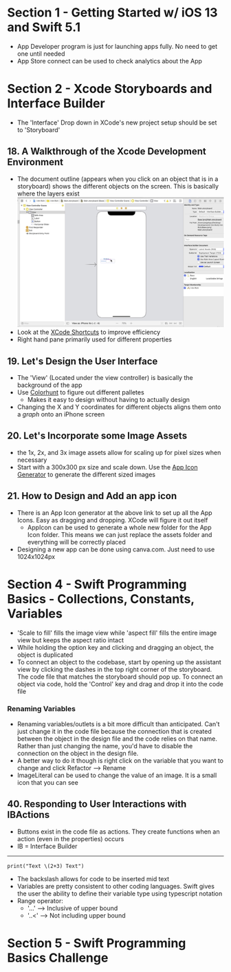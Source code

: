 # Section 1 - Getting Started w/ iOS 13 and Swift 5.1

-   App Developer program is just for launching apps fully. No need to get one until needed
-   App Store connect can be used to check analytics about the App

# Section 2 - Xcode Storyboards and Interface Builder

-   The 'Interface' Drop down in XCode's new project setup should be set to 'Storyboard'

## 18. A Walkthrough of the Xcode Development Environment

-   The document outline (appears when you click on an object that is in a storyboard) shows the different objects on the screen. This is basically where the layers exist
    ![Document Outline](./Images/section-2/document-outline.png)
-   Look at the [XCode Shortcuts](https://swifteducation.github.io/assets/pdfs/XcodeKeyboardShortcuts.pdf) to improve efficiency
-   Right hand pane primarily used for different properties

## 19. Let's Design the User Interface

-   The 'View' (Located under the view controller) is basically the background of the app
-   Use [Colorhunt](https://colorhunt.co/) to figure out different palletes
    -   Makes it easy to design without having to actually design
-   Changing the X and Y coordinates for different objects aligns them onto a _graph_ onto an iPhone screen

## 20. Let's Incorporate some Image Assets

-   the 1x, 2x, and 3x image assets allow for scaling up for pixel sizes when necessary
-   Start with a 300x300 px size and scale down. Use the [App Icon Generator](https://appicon.co/#image-sets) to generate the different sized images

## 21. How to Design and Add an app icon

-   There is an App Icon generator at the above link to set up all the App Icons. Easy as dragging and dropping. XCode will figure it out itself
    -   AppIcon can be used to generate a whole new folder for the App Icon folder. This means we can just replace the assets folder and everything will be correctly placed
-   Designing a new app can be done using canva.com. Just need to use 1024x1024px

# Section 4 - Swift Programming Basics - Collections, Constants, Variables

-   'Scale to fill' fills the image view while 'aspect fill' fills the entire image view but keeps the aspect ratio intact
-   While holding the option key and clicking and dragging an object, the object is duplicated
-   To connect an object to the codebase, start by opening up the assistant view by clicking the dashes in the top right corner of the storyboard. The code file that matches the storyboard should pop up. To connect an object via code, hold the 'Control' key and drag and drop it into the code file

### Renaming Variables

-   Renaming variables/outlets is a bit more difficult than anticipated. Can't just change it in the code file because the connection that is created between the object in the design file and the code relies on that name. Rather than just changing the name, you'd have to disable the connection on the object in the design file.
-   A better way to do it though is right click on the variable that you want to change and click Refactor --> Rename
-   ImageLiteral can be used to change the value of an image. It is a small icon that you can see

## 40. Responding to User Interactions with IBActions

-   Buttons exist in the code file as actions. They create functions when an action (even in the properties) occurs
-   IB = Interface Builder

---

    print("Text \(2+3) Text")

-   The backslash allows for code to be inserted mid text
-   Variables are pretty consistent to other coding languages. Swift gives the user the ability to define their variable type using typescript notation
-   Range operator:
    -   '...' --> Inclusive of upper bound
    -   '..<' --> Not including upper bound

# Section 5 - Swift Programming Basics Challenge
